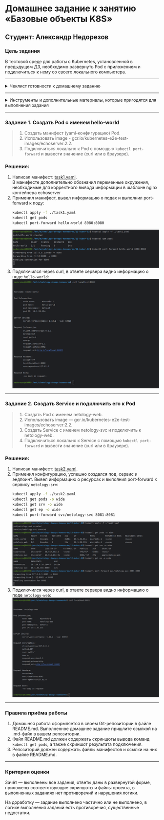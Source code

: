 # Домашнее задание к занятию «Базовые объекты K8S»
## Студент: Александр Недорезов

### Цель задания

В тестовой среде для работы с Kubernetes, установленной в предыдущем ДЗ, необходимо развернуть Pod с приложением и подключиться к нему со своего локального компьютера. 

------
<details>
<summary>Чеклист готовности к домашнему заданию</summary>

1. Установленное k8s-решение (например, MicroK8S).
2. Установленный локальный kubectl.
3. Редактор YAML-файлов с подключенным Git-репозиторием.

</details>

------

<details>
<summary>Инструменты и дополнительные материалы, которые пригодятся для выполнения задания</summary>

### Инструменты и дополнительные материалы, которые пригодятся для выполнения задания

1. Описание [Pod](https://kubernetes.io/docs/concepts/workloads/pods/) и примеры манифестов.
2. Описание [Service](https://kubernetes.io/docs/concepts/services-networking/service/).

</details>

------

### Задание 1. Создать Pod с именем hello-world

> 1. Создать манифест (yaml-конфигурацию) Pod.
> 2. Использовать image - gcr.io/kubernetes-e2e-test-images/echoserver:2.2.
> 3. Подключиться локально к Pod с помощью `kubectl port-forward` и вывести значение (curl или в браузере).

### Решение:

1. Написал манифест: [task1.yaml](./task1.yaml).  
В манифесте дополнительно обозначил переменные окружения, необходимые для корректного вывода информации в шаблоне nginx контейнера echoserver
2. Применил манифест, вывел информацию о подах и выполнил port-forward к поду:
    ```bash
    kubectl apply -f ./task1.yaml
    kubectl get pods
    kubectl port-forward hello-world 8080:8080
    ```
   ![](img/01.png)
3. Подключился через curl, в ответе сервера видно информацию о поде `hello-world`: 
   ![](img/02.png)

------

### Задание 2. Создать Service и подключить его к Pod

> 1. Создать Pod с именем netology-web.
> 2. Использовать image — gcr.io/kubernetes-e2e-test-images/echoserver:2.2.
> 3. Создать Service с именем netology-svc и подключить к netology-web.
> 4. Подключиться локально к Service с помощью `kubectl port-forward` и вывести значение (curl или в браузере).

### Решение:

1. Написал манифест: [task2.yaml](./task2.yaml).
2. Применил конфигурацию, успешно создался под, сервис и эндпоинт. Вывел информацию о ресурсах и выполнил port-forward к сервису `netology-srv`:
    ```bash
    kubectl apply -f ./task2.yaml
    kubectl get pods -o wide
    kubectl get srv -o wide
    kubectl get ep -o wide
    kubectl port-forward svc/netology-svc 8081:8081
    ```
   ![](img/03.png)
3. Подключился через curl, в ответе сервера видно информацию о поде `netology-web`: 
   ![](img/04.png)

------

### Правила приёма работы

1. Домашняя работа оформляется в своем Git-репозитории в файле README.md. Выполненное домашнее задание пришлите ссылкой на .md-файл в вашем репозитории.
2. Файл README.md должен содержать скриншоты вывода команд `kubectl get pods`, а также скриншот результата подключения.
3. Репозиторий должен содержать файлы манифестов и ссылки на них в файле README.md.

------

### Критерии оценки
Зачёт — выполнены все задания, ответы даны в развернутой форме, приложены соответствующие скриншоты и файлы проекта, в выполненных заданиях нет противоречий и нарушения логики.

На доработку — задание выполнено частично или не выполнено, в логике выполнения заданий есть противоречия, существенные недостатки.